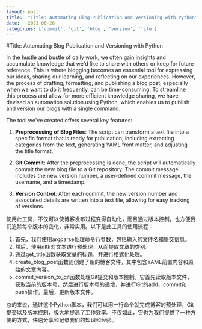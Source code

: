 ```yaml
---
layout: post
title:  "Title: Automating Blog Publication and Versioning with Python"
date:   2023-06-26
categories: ['commit', 'git', 'blog', 'version', 'file']
---
```

#Title: Automating Blog Publication and Versioning with Python 

In the hustle and bustle of daily work, we often gain insights and accumulate knowledge that we'd like to share with others or keep for future reference. This is where blogging becomes an essential tool for expressing our ideas, sharing our learning, and reflecting on our experiences. However, the process of drafting, formatting, and publishing a blog post, especially when we want to do it frequently, can be time-consuming. To streamline this process and allow for more efficient knowledge sharing, we have devised an automation solution using Python, which enables us to publish and version our blogs with a single command.

The tool we've created offers several key features:

1. **Preprocessing of Blog Files**: The script can transform a text file into a specific format that is ready for publication, including extracting categories from the text, generating YAML front matter, and adjusting the title format.

2. **Git Commit**: After the preprocessing is done, the script will automatically commit the new blog file to a Git repository. The commit message includes the new version number, a user-defined commit message, the username, and a timestamp.

3. **Version Control**: After each commit, the new version number and associated details are written into a text file, allowing for easy tracking of versions.

使用此工具，不仅可以使博客发布过程变得自动化，而且通过版本控制，也方便我们追踪每个版本的变化，非常实用。以下是此工具的使用流程：

1. 首先，我们使用argparse处理命令行参数，包括输入的文件名和提交信息。
2. 然后，使用nltk对文本进行预处理，从而提取文章的类别。
3. 通过get_title函数获取文章的标题，并进行格式化处理。
4. create_blog_post函数则创建了新的博客文件，其中包含YAML前置内容和原始的文章内容。
5. commit_version_to_git函数处理Git提交和版本控制。它首先读取版本文件，获取当前的版本号，然后进行版本号的递增，并进行Git的add、commit和push操作。最后，更新版本文件。

总的来说，通过这个Python脚本，我们可以用一行命令就完成博客的预处理，Git提交以及版本控制，极大地提高了工作效率。不仅如此，它也为我们提供了一种方便的方式，快速分享和记录我们的知识和经验。